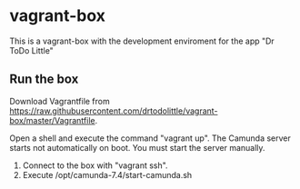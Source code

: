 # vagrant-box
This is a vagrant-box with the development enviroment for the app "Dr ToDo Little" 
## Run the box
Download Vagrantfile from https://raw.githubusercontent.com/drtodolittle/vagrant-box/master/Vagrantfile.

Open a shell and execute the command "vagrant up". The Camunda server starts not automatically on boot. You must start the server manually. 

  1) Connect to the box with "vagrant ssh". 
  2) Execute /opt/camunda-7.4/start-camunda.sh
  
